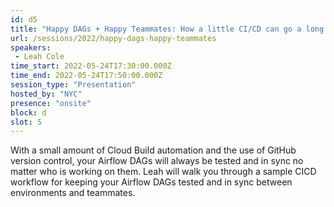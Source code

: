 ```yaml
---
id: d5
title: "Happy DAGs + Happy Teammates: How a little CI/CD can go a long way"
url: /sessions/2022/happy-dags-happy-teammates
speakers:
 - Leah Cole
time_start: 2022-05-24T17:30:00.000Z
time_end: 2022-05-24T17:50:00.000Z
session_type: "Presentation"
hosted_by: "NYC"
presence: "onsite"
block: d
slot: 5
---
```


With a small amount of Cloud Build automation and the use of GitHub version control, your Airflow DAGs will always be tested and in sync no matter who is working on them. Leah will walk you through a sample CICD workflow for keeping your Airflow DAGs tested and in sync between environments and teammates.